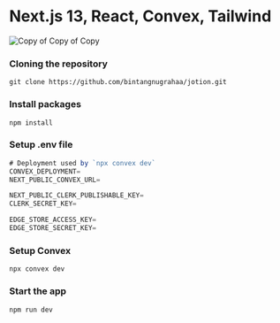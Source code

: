 # Next.js 13, React, Convex, Tailwind

![Copy of Copy of Copy]()

### Cloning the repository

```shell
git clone https://github.com/bintangnugrahaa/jotion.git
```

### Install packages

```shell
npm install
```

### Setup .env file


```js
# Deployment used by `npx convex dev`
CONVEX_DEPLOYMENT=
NEXT_PUBLIC_CONVEX_URL=

NEXT_PUBLIC_CLERK_PUBLISHABLE_KEY=
CLERK_SECRET_KEY=

EDGE_STORE_ACCESS_KEY=
EDGE_STORE_SECRET_KEY=
```

### Setup Convex

```shell
npx convex dev

```

### Start the app

```shell
npm run dev
```
